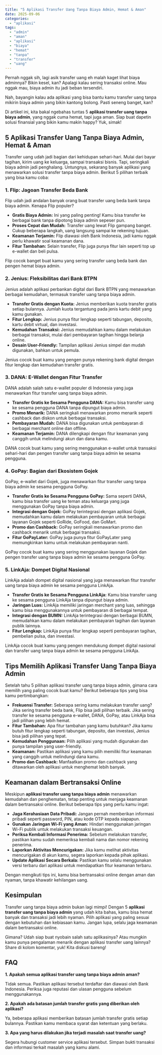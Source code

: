 ```yaml
---
title: "5 Aplikasi Transfer Uang Tanpa Biaya Admin, Hemat & Aman"
date: 2025-09-06
categories: 
  - "aplikasi"
tags: 
  - "admin"
  - "aman"
  - "aplikasi"
  - "biaya"
  - "hemat"
  - "tanpa"
  - "transfer"
  - "uang"
---
```


Pernah nggak sih, lagi asik transfer uang eh malah kaget lihat biaya adminnya? Bikin kesel, kan? Apalagi kalau sering transaksi online. Mau nggak mau, biaya admin itu jadi beban tersendiri.

Nah, bayangin kalau ada aplikasi yang bisa bantu kamu transfer uang tanpa mikirin biaya admin yang bikin kantong bolong. Pasti seneng banget, kan?

Di artikel ini, kita bakal ngebahas tuntas 5 **aplikasi transfer uang tanpa biaya admin**, yang nggak cuma hemat, tapi juga aman. Siap buat dapetin solusi finansial yang bikin kamu makin happy? Yuk, simak!

## 5 Aplikasi Transfer Uang Tanpa Biaya Admin, Hemat & Aman

Transfer uang udah jadi bagian dari kehidupan sehari-hari. Mulai dari bayar tagihan, kirim uang ke keluarga, sampai transaksi bisnis. Tapi, seringkali biaya admin jadi penghalang. Untungnya, sekarang banyak aplikasi yang menawarkan solusi transfer tanpa biaya admin. Berikut 5 pilihan terbaik yang bisa kamu coba:

### 1\. Flip: Jagoan Transfer Beda Bank

Flip udah jadi andalan banyak orang buat transfer uang beda bank tanpa biaya admin. Kenapa Flip populer?

- **Gratis Biaya Admin:** Ini yang paling penting! Kamu bisa transfer ke berbagai bank tanpa dipotong biaya admin sepeser pun.
- **Proses Cepat dan Mudah:** Transfer uang lewat Flip gampang banget. Cukup beberapa langkah, uang langsung sampai ke rekening tujuan.
- **Keamanan Terjamin:** Flip diawasi oleh Bank Indonesia, jadi kamu nggak perlu khawatir soal keamanan dana.
- **Fitur Tambahan:** Selain transfer, Flip juga punya fitur lain seperti top up e-wallet dan beli pulsa.

Flip cocok banget buat kamu yang sering transfer uang beda bank dan pengen hemat biaya admin.

### 2\. Jenius: Fleksibilitas dari Bank BTPN

Jenius adalah aplikasi perbankan digital dari Bank BTPN yang menawarkan berbagai kemudahan, termasuk transfer uang tanpa biaya admin.

- **Transfer Gratis dengan Kuota:** Jenius memberikan kuota transfer gratis setiap bulannya. Jumlah kuota tergantung pada jenis kartu debit yang kamu gunakan.
- **Fitur Lengkap:** Jenius punya fitur lengkap seperti tabungan, deposito, kartu debit virtual, dan investasi.
- **Kemudahan Transaksi:** Jenius memudahkan kamu dalam melakukan berbagai transaksi, mulai dari pembayaran tagihan hingga belanja online.
- **Desain User-Friendly:** Tampilan aplikasi Jenius simpel dan mudah digunakan, bahkan untuk pemula.

Jenius cocok buat kamu yang pengen punya rekening bank digital dengan fitur lengkap dan kemudahan transfer gratis.

### 3\. DANA: E-Wallet dengan Fitur Transfer

DANA adalah salah satu e-wallet populer di Indonesia yang juga menawarkan fitur transfer uang tanpa biaya admin.

- **Transfer Gratis ke Sesama Pengguna DANA:** Kamu bisa transfer uang ke sesama pengguna DANA tanpa dipungut biaya admin.
- **Promo Menarik:** DANA seringkali menawarkan promo menarik seperti cashback dan diskon untuk berbagai transaksi.
- **Pembayaran Mudah:** DANA bisa digunakan untuk pembayaran di berbagai merchant online dan offline.
- **Keamanan Terjamin:** DANA dilengkapi dengan fitur keamanan yang canggih untuk melindungi akun dan dana kamu.

DANA cocok buat kamu yang sering menggunakan e-wallet untuk transaksi sehari-hari dan pengen transfer uang tanpa biaya admin ke sesama pengguna.

### 4\. GoPay: Bagian dari Ekosistem Gojek

GoPay, e-wallet dari Gojek, juga menawarkan fitur transfer uang tanpa biaya admin ke sesama pengguna GoPay.

- **Transfer Gratis ke Sesama Pengguna GoPay:** Sama seperti DANA, kamu bisa transfer uang ke teman atau keluarga yang juga menggunakan GoPay tanpa biaya admin.
- **Integrasi dengan Gojek:** GoPay terintegrasi dengan aplikasi Gojek, memudahkan kamu dalam melakukan pembayaran untuk berbagai layanan Gojek seperti GoRide, GoFood, dan GoMart.
- **Promo dan Cashback:** GoPay seringkali menawarkan promo dan cashback menarik untuk berbagai transaksi.
- **Fitur GoPayLater:** GoPay juga punya fitur GoPayLater yang memungkinkan kamu untuk melakukan pembayaran nanti.

GoPay cocok buat kamu yang sering menggunakan layanan Gojek dan pengen transfer uang tanpa biaya admin ke sesama pengguna GoPay.

### 5\. LinkAja: Dompet Digital Nasional

LinkAja adalah dompet digital nasional yang juga menawarkan fitur transfer uang tanpa biaya admin ke sesama pengguna LinkAja.

- **Transfer Gratis ke Sesama Pengguna LinkAja:** Kamu bisa transfer uang ke sesama pengguna LinkAja tanpa dipungut biaya admin.
- **Jaringan Luas:** LinkAja memiliki jaringan merchant yang luas, sehingga kamu bisa menggunakannya untuk pembayaran di berbagai tempat.
- **Integrasi dengan BUMN:** LinkAja terintegrasi dengan berbagai BUMN, memudahkan kamu dalam melakukan pembayaran tagihan dan layanan publik lainnya.
- **Fitur Lengkap:** LinkAja punya fitur lengkap seperti pembayaran tagihan, pembelian pulsa, dan investasi.

LinkAja cocok buat kamu yang pengen mendukung dompet digital nasional dan transfer uang tanpa biaya admin ke sesama pengguna LinkAja.

## Tips Memilih Aplikasi Transfer Uang Tanpa Biaya Admin

Setelah tahu 5 pilihan aplikasi transfer uang tanpa biaya admin, gimana cara memilih yang paling cocok buat kamu? Berikut beberapa tips yang bisa kamu pertimbangkan:

- **Frekuensi Transfer:** Seberapa sering kamu melakukan transfer uang? Jika sering transfer beda bank, Flip bisa jadi pilihan terbaik. Jika sering transfer ke sesama pengguna e-wallet, DANA, GoPay, atau LinkAja bisa jadi pilihan yang lebih hemat.
- **Fitur Tambahan:** Apa fitur tambahan yang kamu butuhkan? Jika kamu butuh fitur lengkap seperti tabungan, deposito, dan investasi, Jenius bisa jadi pilihan yang tepat.
- **Kemudahan Penggunaan:** Pilih aplikasi yang mudah digunakan dan punya tampilan yang user-friendly.
- **Keamanan:** Pastikan aplikasi yang kamu pilih memiliki fitur keamanan yang canggih untuk melindungi dana kamu.
- **Promo dan Cashback:** Manfaatkan promo dan cashback yang ditawarkan oleh aplikasi untuk menghemat lebih banyak.

## Keamanan dalam Bertransaksi Online

Meskipun **aplikasi transfer uang tanpa biaya admin** menawarkan kemudahan dan penghematan, tetap penting untuk menjaga keamanan dalam bertransaksi online. Berikut beberapa tips yang perlu kamu ingat:

- **Jaga Kerahasiaan Data Pribadi:** Jangan pernah memberikan informasi pribadi seperti password, PIN, atau kode OTP kepada siapapun.
- **Gunakan Jaringan Wi-Fi yang Aman:** Hindari menggunakan jaringan Wi-Fi publik untuk melakukan transaksi keuangan.
- **Periksa Kembali Informasi Penerima:** Sebelum melakukan transfer, pastikan kamu sudah memeriksa kembali nama dan nomor rekening penerima.
- **Laporkan Aktivitas Mencurigakan:** Jika kamu melihat aktivitas mencurigakan di akun kamu, segera laporkan kepada pihak aplikasi.
- **Update Aplikasi Secara Berkala:** Pastikan kamu selalu menggunakan versi terbaru dari aplikasi untuk mendapatkan fitur keamanan terbaru.

Dengan mengikuti tips ini, kamu bisa bertransaksi online dengan aman dan nyaman, tanpa khawatir kehilangan uang.

## Kesimpulan

Transfer uang tanpa biaya admin bukan lagi mimpi! Dengan 5 **aplikasi transfer uang tanpa biaya admin** yang udah kita bahas, kamu bisa hemat banyak dan transaksi jadi lebih nyaman. Pilih aplikasi yang paling sesuai dengan kebutuhan dan kebiasaan kamu. Jangan lupa, selalu jaga keamanan dalam bertransaksi online.

Gimana? Udah siap buat nyobain salah satu aplikasinya? Atau mungkin kamu punya pengalaman menarik dengan aplikasi transfer uang lainnya? Share di kolom komentar, yuk! Kita diskusi bareng!

## FAQ

**1\. Apakah semua aplikasi transfer uang tanpa biaya admin aman?**

Tidak semua. Pastikan aplikasi tersebut terdaftar dan diawasi oleh Bank Indonesia. Periksa juga reputasi dan ulasan pengguna sebelum menggunakannya.

**2\. Apakah ada batasan jumlah transfer gratis yang diberikan oleh aplikasi?**

Ya, beberapa aplikasi memberikan batasan jumlah transfer gratis setiap bulannya. Pastikan kamu membaca syarat dan ketentuan yang berlaku.

**3\. Apa yang harus dilakukan jika terjadi masalah saat transfer uang?**

Segera hubungi customer service aplikasi tersebut. Simpan bukti transaksi dan informasi terkait masalah yang kamu alami.

